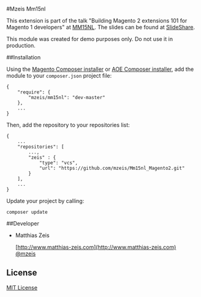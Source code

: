 #Mzeis Mm15nl

This extension is part of the talk "Building Magento 2 extensions 101 for Magento 1 developers" at
[MM15NL](https://www.meet-magento.nl/). The slides can be found at [SlideShare](http://www.slideshare.net/mzeis/).

This module was created for demo purposes only. Do not use it in production.

##Installation

Using the [Magento Composer installer](https://github.com/Cotya/magento-composer-installer) or
[AOE Composer installer](https://github.com/AOEpeople/composer-installers), add the module to your `composer.json`
project file:

    {
        "require": {
            "mzeis/mm15nl": "dev-master"
        },
        ...
    }
    
Then, add the repository to your repositories list:
    
    {
        ...
        "repositories": [
            ...,
            "zeis" : {
                "type": "vcs",
                "url": "https://github.com/mzeis/Mm15nl_Magento2.git"
            }
        ],
        ...
    }

Update your project by calling:

    composer update
    
##Developer

* Matthias Zeis

    [http://www.matthias-zeis.com](http://www.matthias-zeis.com)  
    [@mzeis](https://twitter.com/mzeis)

License
-------
[MIT License](http://opensource.org/licenses/MIT)

